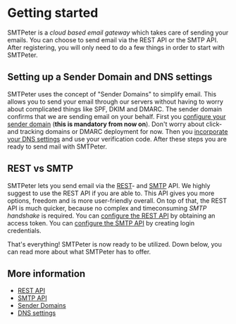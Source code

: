 # Getting started 

SMTPeter is a *cloud based email gateway* which takes care of sending your emails.
You can choose to send email via the REST API or the SMTP API.
After registering, you will only need to do a few things in order to start with SMTPeter.


## Setting up a Sender Domain and DNS settings

SMTPeter uses the concept of "Sender Domains" to simplify email. This allows
you to send your email through our servers without having to worry about 
complicated things like SPF, DKIM and DMARC. The sender domain confirms 
that we are sending email on your behalf. First you [configure your sender domain](./introduction-sender-domains) 
(**this is mandatory from now on**). Don't worry about click- and tracking domains 
or DMARC deployment for now. Then you [incorporate your DNS settings](./rest-dns) 
and use your verification code. After these steps you are ready to send mail with 
SMTPeter.


## REST vs SMTP

SMTPeter lets you send email via the [REST](./rest-api)- and [SMTP](./smtp-api) API. We highly suggest to use the REST API if you are able to. This API gives you more options, freedom and is more 
user-friendly overall. On top of that, the REST API is much quicker, because no complex and timeconsuming
*SMTP handshake* is required. You can [configure the REST API](./introduction-rest-api) by obtaining an 
access token. You can [configure the SMTP API](./introduction-smtp-api) by creating login credentials.

That's everything! SMTPeter is now ready to be utilized. 
Down below, you can read more about what SMTPeter has to offer.

## More information

- [REST API](rest-api)
- [SMTP API](smtp-api)
- [Sender Domains](sender-domains)
- [DNS settings](rest-dns)
